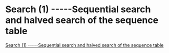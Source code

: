 # Search (1) -----Sequential search and halved search of the sequence table
[Search (1) -----Sequential search and halved search of the sequence table](https://aiwithcloud.com/2022/09/16/search_1______sequential_search_and_halved_search_of_the_sequence_table/)